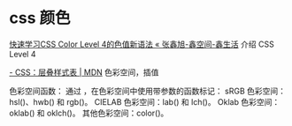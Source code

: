 # css 颜色

[快速学习CSS Color Level 4的色值新语法 « 张鑫旭-鑫空间-鑫生活](https://www.zhangxinxu.com/wordpress/2020/10/css-color-level-4/)
介绍 CSS Level 4

[<color> - CSS：层叠样式表 | MDN](https://developer.mozilla.org/zh-CN/docs/Web/CSS/color_value)
色彩空间，插值

色彩空间函数：
通过 <color-function>，在色彩空间中使用带参数的函数标记：
sRGB 色彩空间：hsl()、hwb() 和 rgb()。
CIELAB 色彩空间：lab() 和 lch()。
Oklab 色彩空间：oklab() 和 oklch()。
其他色彩空间：color()。

